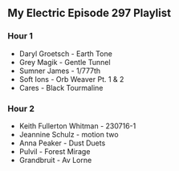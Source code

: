 ## My Electric Episode 297 Playlist

### Hour 1
* Daryl Groetsch - Earth Tone
* Grey Magik - Gentle Tunnel
* Sumner James - 1/777th
* Soft Ions - Orb Weaver Pt. 1 & 2
* Cares - Black Tourmaline

### Hour 2
* Keith Fullerton Whitman - 230716-1
* Jeannine Schulz - motion two
* Anna Peaker - Dust Duets
* Pulvil - Forest Mirage
* Grandbruit - Av Lorne
